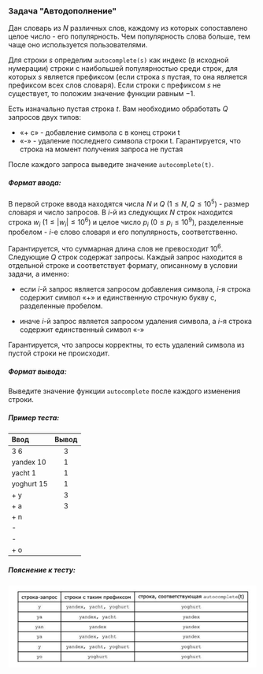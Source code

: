 ### Задача "Автодополнение"

Дан словарь из $N$ различных слов, каждому из которых сопоставлено целое число - его популярность. Чем популярность слова больше, тем чаще оно используется пользователями.

Для строки $s$ определим `autocomplete(s)` как индекс (в исходной нумерации) строки с наибольшей популярностью среди строк, для которых $s$ является префиксом 
(если строка $s$ пустая, то она является префиксом всех слов словаря). Если строки с префиксом $s$ не существует, то положим значение функции равным $-1$.


Есть изначально пустая строка $t$. Вам необходимо обработать $Q$ запросов двух типов:

-  «+ с» - добавление символа c в конец строки t
- «-» - удаление последнего символа строки t. Гарантируется, что строка на момент получения запроса не пустая


После каждого запроса выведите значение `autocomplete(t)`.


##### Формат ввода:

В первой строке ввода находятся числа $N$ и $Q$ $(1 \leq N, Q \leq 10^{5})$ - размер словаря и число запросов. В $і$-й из следующих $N$ строк находится строка 
$w_{i}$ $(1 ≤ |w_{i}| ≤ 10^{6})$ и целое число $p_{i}$ $(0 \leq p_{i} \leq 10^{9})$, разделенные пробелом - $і$-е слово словаря и его популярность, соответственно.


Гарантируется, что суммарная длина слов не превосходит $10^{6}$. Следующие $Q$ строк содержат запросы. Каждый запрос находится в отдельной строке 
и соответствует формату, описанному в условии задачи, а именно:

- если $і$-й запрос является запросом добавления символа, $і$-я строка содержит символ «+» и единственную строчную букву с, разделенные пробелом.

- иначе $і$-й запрос является запросом удаления символа, а $і$-я строка содержит единственный символ «-»


Гарантируется, что запросы корректны, то есть удалений символа из пустой строки не происходит.


##### Формат вывода:
Выведите значение функции `autocomplete` после каждого изменения строки.


##### Пример теста:
| Ввод  | Вывод
|:------------- |:---------------:|
| 3 6           | 3               |
| yandex 10     | 1               |
| yacht 1       | 1               |
| yoghurt 15    | 1               |
| + y           | 3               |
| + a           | 3               |
| + n           |                 |
| -             |                 |
| -             |                 |
| + o           |                 |

##### Пояснение к тесту:
![Иллюстрация к проекту](https://github.com/GiBBS-Matvey/Source-cpp/raw/master/Autocompletion/Images/Autocompletion_explanation.png)

